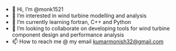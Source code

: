 - 👋 Hi, I’m @monk1521
- 👀 I’m interested in wind turbine modelling and analysis
- 🌱 I’m currently learning fortran, C++ and Python
- 💞️ I’m looking to collaborate on developing tools for wind turbine component design and performance analysis
- 📫 How to reach me @ my email kumarmonish32@gmail.com

<!---
monk1521/monk1521 is a ✨ special ✨ repository because its `README.md` (this file) appears on your GitHub profile.
You can click the Preview link to take a look at your changes.
--->
